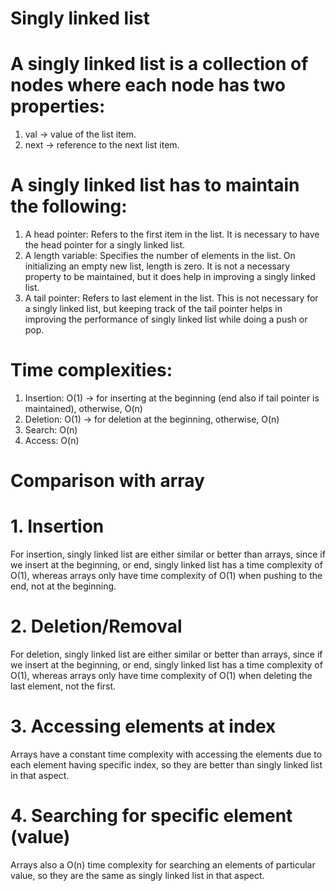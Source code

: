 # Singly linked list

# A singly linked list is a collection of nodes where each node has two properties:
1. val -> value of the list item.
2. next -> reference to the next list item.

# A singly linked list has to maintain the following:
1. A head pointer: Refers to the first item in the list. It is necessary to have the head pointer for a singly linked list.
2. A length variable: Specifies the number of elements in the list. On initializing an empty new list, length is zero. It is not a necessary property to be maintained, but it does help in improving a singly linked list.
3. A tail pointer: Refers to last element in the list. This is not necessary for a singly linked list, but keeping track of the tail pointer helps in improving the performance of singly linked list while doing a push or pop.

# Time complexities:
1. Insertion: O(1) -> for inserting at the beginning (end also if tail pointer is maintained), otherwise, O(n)
2. Deletion: O(1) -> for deletion at the beginning, otherwise, O(n)
3. Search: O(n)
4. Access: O(n)

# Comparison with array
# 1. Insertion
For insertion, singly linked list are either similar or better than arrays, since if we insert at the beginning, or end, singly linked list has a time complexity of O(1), whereas arrays only have time complexity of O(1) when pushing to the end, not at the beginning.
# 2. Deletion/Removal
For deletion, singly linked list are either similar or better than arrays, since if we insert at the beginning, or end, singly linked list has a time complexity of O(1), whereas arrays only have time complexity of O(1) when deleting the last element, not the first.
# 3. Accessing elements at index
Arrays have a constant time complexity with accessing the elements due to each element having specific index, so they are better than singly linked list in that aspect.
# 4. Searching for specific element (value)
Arrays also a O(n) time complexity for searching an elements of particular value, so they are the same as singly linked list in that aspect.